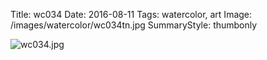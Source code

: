 Title: wc034
Date: 2016-08-11
Tags: watercolor, art
Image: /images/watercolor/wc034tn.jpg
SummaryStyle: thumbonly

![wc034.jpg]({filename}/images/watercolor/wc034.jpg)
